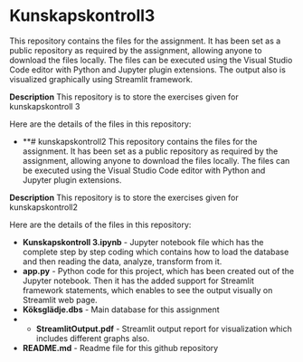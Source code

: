 # Kunskapskontroll3

This repository contains the files for the assignment. It has been set as a public repository as required by the assignment, allowing anyone to download the files locally. The files can be executed using the Visual Studio Code editor with Python and Jupyter plugin extensions. The output also is visualized graphically using Streamlit framework. 

**Description**
This repository is to store the exercises given for kunskapskontroll 3

Here are the details of the files in this repository:  
- **# kunskapskontroll2
This repository contains the files for the assignment. It has been set as a public repository as required by the assignment, allowing anyone to download the files locally. The files can be executed using the Visual Studio Code editor with Python and Jupyter plugin extensions.

**Description**
This repository is to store the exercises given for kunskapskontroll2

Here are the details of the files in this repository:  
- **Kunskapskontroll 3.ipynb** - Jupyter notebook file which has the complete step by step coding which contains how to load the database and then reading the data, analyze, transform from it.
- **app.py** - Python code for this project, which has been created out of the Jupyter notebook. Then it has the added support for Streamlit framework statements, which enables to see the output visually on Streamlit web page.
- **Köksglädje.dbs** - Main database for this assignment
- - **StreamlitOutput.pdf** - Streamlit output report for visualization which includes different graphs also.
- **README.md** - Readme file for this github repository 


